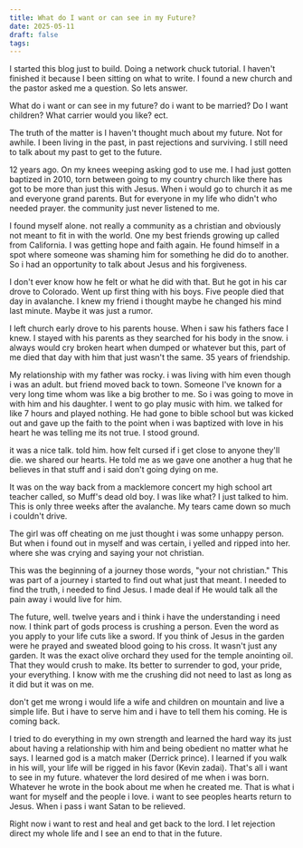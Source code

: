 ```yaml
---
title: What do I want or can see in my Future?
date: 2025-05-11
draft: false
tags:
---
```



I started this blog just to build. Doing a network chuck tutorial. I haven't finished it because I been sitting on what to write. I found a new church and the pastor asked me a question. So lets answer.

What do i want or can see in my future? do i want to be married? Do I want children?  What carrier would you like? ect.

The truth of the matter is I haven't thought much about my future. Not for awhile. I been living in the past, in past rejections and surviving.  I still need to talk about my past to get to the future.

12 years ago. On my knees weeping asking god to use me. I had just gotten baptized in 2010, torn between going to my country church like there has got to be more than just this with Jesus.  When i would go to church it as me and everyone grand parents. But for everyone in my life who didn't who needed prayer. the community just never listened to me. 

I found myself alone. not really a community as a christian and obviously not meant to fit in with the world. One my best friends growing up called from California. I was getting hope and faith again. He found himself in a spot where someone was shaming him for something he did do to another. So i had an opportunity to talk about Jesus and his forgiveness.

I don't ever know how he felt or what he did with that. But he got in his car drove to Colorado. Went up first thing with his boys. Five people died that day in avalanche. I knew my friend i thought maybe he changed his mind last minute. Maybe it was just a rumor.

I left church early drove to his parents house. When i saw his fathers face I knew. I stayed with his parents as they searched for his body in the snow. i always would cry broken heart when dumped or whatever but this, part of me died that day with him that just wasn't the same. 35 years of friendship.

My relationship with my father was rocky. i was living with him even though i was an adult. but friend moved back to town. Someone I've known for a very long time whom was like a big brother to me. So i was going to move in with him and his daughter. I went to go play music with him. we talked for like 7 hours and played nothing.  He had gone to bible school but was kicked out and gave up the faith to the point when i was baptized with love in his heart he was telling me its not true. I stood ground.

it was a nice talk. told him. how felt cursed if i get close to anyone they'll die. we shared our hearts. He told me as we gave one another a hug that he believes in that stuff and i said don't going dying on me.

It was on the way back from a macklemore concert my high school art teacher called, so Muff's dead old boy. I was like what? I just talked to him. This is only three weeks after the avalanche. My tears came down so much i couldn't drive.

The girl was off cheating on me just thought i was some unhappy person. But when i found out in myself and was certain, i yelled and ripped into her. where she was crying and saying your not christian.

This was the beginning of a journey those words, "your not christian." This was part of a journey i started to find out what just that meant. I needed to find the truth, i needed to find Jesus. I made deal if He would talk all the pain away i would live for him.

The future, well.  twelve years and i think i have the understanding i need now. I think part of gods process is crushing a person. Even the word as you apply to your life cuts like a sword. If you think of Jesus in the garden were he prayed and sweated blood going to his cross. It wasn't just any garden. It was the exact olive orchard they used for the temple anointing oil. That they would crush to make. Its better to surrender to god, your pride, your everything. I know with me the crushing did not need to last as long as it did but it was on me.

don't get me wrong i would life a wife and children on mountain and live a simple life. But i have to serve him and i have to tell them his coming. He is coming back.

I tried to do everything in my own strength and learned the hard way its just about having a relationship with him and being obedient no matter what he says. I learned god is a match maker (Derrick prince). I learned if you walk in his will, your life will be rigged in his favor (Kevin zadai).  That's all i want to see in my future. whatever the lord desired of me when i was born. Whatever he wrote in the book about me when he created me.  That is what i want for myself and the people i love.  i want to see peoples hearts return to Jesus.  When i pass i want Satan to be relieved.

Right now i want to rest and heal and get back to the lord. I let rejection direct my whole life and I see an end to that in the future.